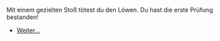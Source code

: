 <!-- Bestie -- Schwert -->
Mit einem gezielten Stoß tötest du den Löwen. Du hast die erste Prüfung bestanden!

- [Weiter...](#4)